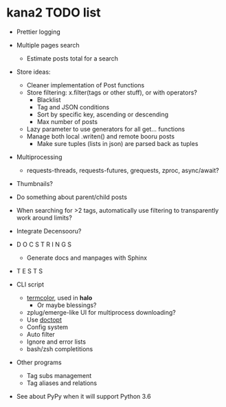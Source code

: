 # kana2 TODO list

- Prettier logging

- Multiple pages search
  - Estimate posts total for a search

- Store ideas:
  - Cleaner implementation of Post functions
  - Store filtering: x.filter(tags or other stuff), or with operators?
    - Blacklist
    - Tag and JSON conditions
    - Sort by specific key, ascending or descending
    - Max number of posts
  - Lazy parameter to use generators for all get... functions
  - Manage both local .writen() and remote booru posts
    - Make sure tuples (lists in json) are parsed back as tuples     

- Multiprocessing
  - requests-threads, requests-futures, grequests, zproc, async/await?

- Thumbnails?

- Do something about parent/child posts

- When searching for >2 tags, automatically use filtering to transparently
  work around limits?
- Integrate Decensooru?

- D O C S T R I N G S
    - Generate docs and manpages with Sphinx
- T E S T S

- CLI script
    - [termcolor](https://pypi.python.org/pypi/termcolor), used in **halo**
      - Or maybe blessings?
    - zplug/emerge-like UI for multiprocess downloading?
    - Use [doctopt](https://docopt.readthedocs.io/en/latest/)
    - Config system
    - Auto filter
    - Ignore and error lists
    - bash/zsh completitions

- Other programs
    - Tag subs management
    - Tag aliases and relations

- See about PyPy when it will support Python 3.6
